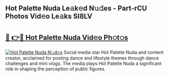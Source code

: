 ## Hot Palette Nuda Le𝚊k𝚎d N𝚞𝚍es - Part-rCU Photos Vid𝚎o Le𝚊ks SI8LV

# <h2><a href="http://fbeika.evod.top/?m=Hot+Palette+Nuda">🔗 👉🔴 Hot Palette Nuda Vid𝚎o Ph𝚘t𝚘s</a></h2>

[![Hot Palette Nuda N𝚞d𝚎s](https://i.imgur.com/8V9OHl7.gif)](http://fbeika.evod.top/?m=Hot+Palette+Nuda)
Social media star Hot Palette Nuda and content creator, acclaimed for posting dance and lifestyle themes through dance challenges and mini vlogs. The media plays Hot Palette Nuda a significant role in shaping the perception of public figures. 
